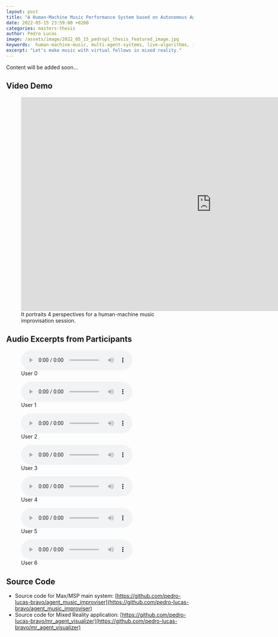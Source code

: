 ```yaml
---
layout: post
title: "A Human-Machine Music Performance System based on Autonomous Agents"
date: 2022-05-15 23:59:00 +0200
categories: masters-thesis
author: Pedro Lucas
image: /assets/image/2022_05_15_pedropl_thesis_featured_image.jpg
keywords:  human-machine-music, multi-agent-systems, live-algorithms, interactive-music-systems, artificial-intelligence, machine-learning, spatial-audio, motion-capture, max-msp, sound-synthesis, mixed-reality, hololens
excerpt: "Let's make music with virtual fellows in mixed reality."
---
```


Content will be added soon...

## Video Demo

<figure style="float: none">
   <iframe src="https://drive.google.com/file/d/1dk45hC8oWh9e_7mM58ksfXG9REXaDOqs/preview" width="1024" height="576" frameborder="0" allowfullscreen></iframe>
   <figcaption>It portraits 4 perspectives for a human-machine music improvisation session.</figcaption>
</figure>

## Audio Excerpts from Participants

<figure style="float: none">
  <audio controls>
    <source src="https://drive.google.com/uc?&id=1DU8NcpDur8sfyJqQ8xM4d73f9ekue9sw" type="audio/mpeg">
    Output Audio File
  </audio>
  <figcaption>User 0</figcaption>
</figure>

<figure style="float: none">
  <audio controls>
    <source src="https://drive.google.com/uc?&id=12nstBLgeV4DRACW9hnWgFlQ-wWXWoTzc" type="audio/mpeg">
    Output Audio File
  </audio>
  <figcaption>User 1</figcaption>
</figure>

<figure style="float: none">
  <audio controls>
    <source src="https://drive.google.com/uc?&id=1ohwup78cIrk6Ykz0AMK2atyqjdSvOXWb" type="audio/mpeg">
    Output Audio File
  </audio>
  <figcaption>User 2</figcaption>
</figure>

<figure style="float: none">
  <audio controls>
    <source src="https://drive.google.com/uc?&id=1cNcSH6KRE91PXsY-k538qKdC7UvfMKPf" type="audio/mpeg">
    Output Audio File
  </audio>
  <figcaption>User 3</figcaption>
</figure>

<figure style="float: none">
  <audio controls>
    <source src="https://drive.google.com/uc?&id=1Y5DGOPJJ06lX8vkRFpBXTqy2Vg__E-wW" type="audio/mpeg">
    Output Audio File
  </audio>
  <figcaption>User 4</figcaption>
</figure>

<figure style="float: none">
  <audio controls>
    <source src="https://drive.google.com/uc?&id=1qFYy_2SinceKFqGQO050vzUBkm269HrI" type="audio/mpeg">
    Output Audio File
  </audio>
  <figcaption>User 5</figcaption>
</figure>

<figure style="float: none">
  <audio controls>
    <source src="https://drive.google.com/uc?&id=1OmUaL3JmeskIPpMx_a4U8JTX6AfxrpTz" type="audio/mpeg">
    Output Audio File
  </audio>
  <figcaption>User 6</figcaption>
</figure>

## Source Code

* Source code for Max/MSP main system: [https://github.com/pedro-lucas-bravo/agent_music_improviser](https://github.com/pedro-lucas-bravo/agent_music_improviser)
* Source code for Mixed Reality application: [https://github.com/pedro-lucas-bravo/mr_agent_visualizer](https://github.com/pedro-lucas-bravo/mr_agent_visualizer)
